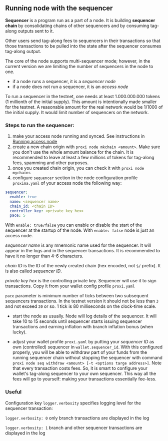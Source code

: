 ## Running node with the sequencer

**Sequencer** is a program run as a part of a node. It is building **sequencer chain** by consolidating chains of
other sequencers and by consuming tag-along outputs sent to it. 

Other users send tag-along fees to sequencers in their transactions so that those transactions to be pulled into
the state after the sequencer consumes tag-along output.

The core of the node supports multi-sequencer mode; however, in the current version we are limiting the 
number of sequencers in the node to one.

- if a node runs a sequencer, it is a _sequencer node_ 
- if a node does not run a sequencer, it is an _access node_ 

To run a sequencer in the testnet, one needs at least 1.000.000.000 tokens (1 millionth of the initial supply). 
This amount is intentionally made smaller for the testnet. 
A reasonable amount for the real network would be 1/1000 of the initial supply. It would limit number of sequencers on the network. 

### Steps to run the sequencer:

1. make your access node running and synced. See instructions in [Running access node](run_access.md)
1. create a new chain origin with `proxi node mkchain <amount>`. Make sure you don't use the whole amount balance for the chain.
It is recommended to leave at least a few millions of tokens for tag-along fees, spamming and other purposes.
1. once you created chain origin, you can check it with `proxi node mychains`
1. configure `sequencer` section in the node configuration profile `proxima.yaml` of your access node the following way:

```yaml
sequencer:
  enable: true
  name: <sequencer name>
  chain_id: <chain ID>
  controller_key: <private key hex>
  pace: 5
```

With `enable: true/false` you can enable or disable the start of the sequencer at the startup of the node. With `enable: false`
node is just an access node.

_sequencer name_ is any mnemonic name used for the sequencer. It will appear in the logs and in the sequencer transactions.
It is recommended to have it no longer than 4-6 characters. 

_chain ID_ is the ID of the newly created chain (hex encoded, not `$/` prefix). It is also called _sequencer ID_.

_private key hex_ is the controlling private key. Sequencer will use it to sign transactions. Copy it from your wallet config
profile `proxi.yaml`

`pace` parameter is minimum number of ticks between two subsequent sequencers transactions. In the testnet version 
it should not be less than `3` and not exceed `20` or so. 1 tick is 80 milliseconds on the clock-time scale.

- start the node as usually. Node will log details of the sequencer. It will take 10 to 15 seconds until sequencer starts
issuing sequencer transactions and earning inflation with branch inflation bonus (when lucky).

- adjust your wallet profile `proxi.yaml` by putting your _sequencer ID_ as own (controlled) sequencer in `wallet.sequencer_id`. 
With this configured properly, you will be able to withdraw part of your funds from the running sequencer chain 
without stopping the sequencer with command `proxi node seq withdraw <amount> [-t <options targe address>]`.
Note that every transaction costs fees. So, it is smart to configure your wallet's tag-along sequencer to your own sequencer.
This way all the fees will go to yourself: making your transactions essentially fee-less. 

### Useful 
Configuration key `logger.verbosity` specifies logging level for the sequencer transaction:

`logger.verbosity: 0` only branch transactions are displayed in the log

`logger.verbosity: 1` branch and other sequencer transactions are displayed in the log


